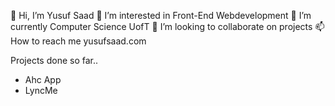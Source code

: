 👋 Hi, I’m Yusuf Saad
👀 I’m interested in Front-End Webdevelopment
🌱 I’m currently Computer Science UofT
💞️ I’m looking to collaborate on projects
📫 How to reach me yusufsaad.com

Projects done so far..

- Ahc App
- LyncMe
